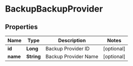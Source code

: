 

# BackupBackupProvider

## Properties

Name | Type | Description | Notes
------------ | ------------- | ------------- | -------------
**id** | **Long** | Backup Provider ID |  [optional]
**name** | **String** | Backup Provider Name |  [optional]




